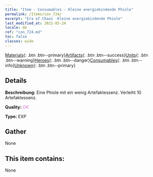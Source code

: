 ```yaml
---
title: "Item - Consumables - Kleine energiebindende Phiole"
permalink: /Items/con_724/
excerpt: "Era of Chaos  Kleine energiebindende Phiole"
last_modified_at: 2021-03-24
locale: de
ref: "con_724.md"
toc: false
classes: wide
---
```

 [Materials](/de/Items/){: .btn .btn--primary}[Artifacts](/de/Items/Artifacts/){: .btn .btn--success}[Units](/de/Items/Units/){: .btn .btn--warning}[Heroes](/de/Items/Heroes/){: .btn .btn--danger}[Consumables](/de/Items/Consumables/){: .btn .btn--info}[Unknown](/de/Items/Unknown/){: .btn .btn--primary}

## Details
 **Beschreibung:** Eine Phiole mit ein wenig Artefaktessenz. Verleiht 10 Artefaktessenz.

 **Quality:** <span style="color: #DA70D6">OK</span>

 **Type:** EXP

## Gather

  None

## This item contains:

  None

